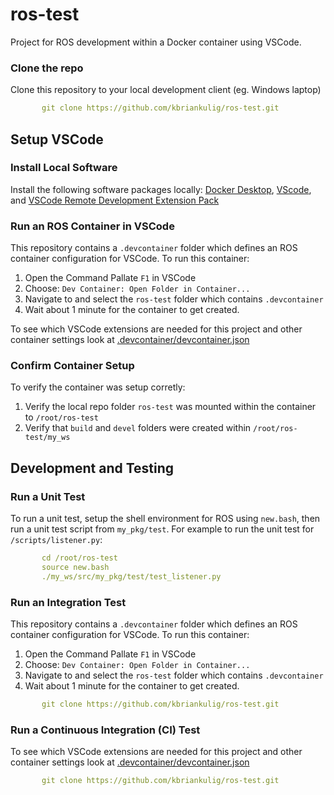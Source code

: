 # ros-test

Project for ROS development within a Docker container using VSCode.


### Clone the repo

Clone this repository to your local development client (eg. Windows laptop) 

```yaml
       git clone https://github.com/kbriankulig/ros-test.git
```


## Setup VSCode

### Install Local Software

Install the following software packages locally: [Docker Desktop](https://docs.docker.com/engine/install/), [VScode](https://code.visualstudio.com/), and [VSCode Remote Development Extension Pack](https://marketplace.visualstudio.com/items?itemName=ms-vscode-remote.vscode-remote-extensionpack)

### Run an ROS Container in VSCode

This repository contains a `.devcontainer` folder which defines an ROS container configuration for VSCode.  To run this container:

1. Open the Command Pallate `F1` in VSCode
2. Choose: `Dev Container: Open Folder in Container...`
3. Navigate to and select the `ros-test` folder which contains `.devcontainer`
4. Wait about 1 minute for the container to get created.

To see which VSCode extensions are needed for this project and other container settings look at [.devcontainer/devcontainer.json](https://github.com/kbriankulig/ros-test/blob/vscode/.devcontainer/devcontainer.json)


### Confirm Container Setup

To verify the container was setup corretly:

1. Verify the local repo folder `ros-test` was mounted within the container to `/root/ros-test`
2. Verify that `build` and `devel` folders were created within `/root/ros-test/my_ws`



## Development and Testing

### Run a Unit Test

To run a unit test, setup the shell environment for ROS using `new.bash`, then run a unit test script from `my_pkg/test`.  For example to run the unit test for `/scripts/listener.py`:

```yaml
       cd /root/ros-test
	   source new.bash
	   ./my_ws/src/my_pkg/test/test_listener.py
```

### Run an Integration Test

This repository contains a `.devcontainer` folder which defines an ROS container configuration for VSCode.  To run this container:

1. Open the Command Pallate `F1` in VSCode
2. Choose: `Dev Container: Open Folder in Container...`
3. Navigate to and select the `ros-test` folder which contains `.devcontainer`
4. Wait about 1 minute for the container to get created.

```yaml
       git clone https://github.com/kbriankulig/ros-test.git
```


### Run a Continuous Integration (CI) Test

To see which VSCode extensions are needed for this project and other container settings look at [.devcontainer/devcontainer.json](https://github.com/kbriankulig/ros-test/blob/vscode/.devcontainer/devcontainer.json)

```yaml
       git clone https://github.com/kbriankulig/ros-test.git
```

